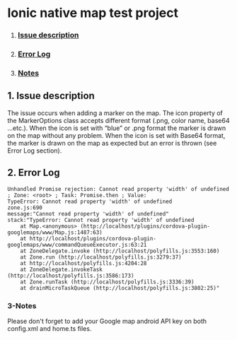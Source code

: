 # Ionic native map test project
1. ### [Issue description](##1-Issue-description)
2. ### [Error Log](##2-Error-Log)
3. ### [Notes](###3-Notes)

## 1. Issue description
The issue occurs when adding a marker on the map. The icon property of the MarkerOptions class accepts different format (.png, color name, base64 ...etc.). When the icon is set with “blue” or .png format the marker is drawn on the map without any problem. When the icon is set with Base64 format, the marker is drawn on the map as expected but an error is thrown (see Error Log section). 

## 2. Error Log
```
Unhandled Promise rejection: Cannot read property 'width' of undefined ; Zone: <root> ; Task: Promise.then ; Value:
TypeError: Cannot read property 'width' of undefined
zone.js:690
message:"Cannot read property 'width' of undefined"
stack:"TypeError: Cannot read property 'width' of undefined
    at Map.<anonymous> (http://localhost/plugins/cordova-plugin-googlemaps/www/Map.js:1487:63)
    at http://localhost/plugins/cordova-plugin-googlemaps/www/commandQueueExecutor.js:63:21
    at ZoneDelegate.invoke (http://localhost/polyfills.js:3553:160)
    at Zone.run (http://localhost/polyfills.js:3279:37)
    at http://localhost/polyfills.js:4204:28
    at ZoneDelegate.invokeTask (http://localhost/polyfills.js:3586:173)
    at Zone.runTask (http://localhost/polyfills.js:3336:39)
    at drainMicroTaskQueue (http://localhost/polyfills.js:3802:25)"
  ```
### 3-Notes
Please don't forget to add your Google map android API key on both config.xml and home.ts files. 